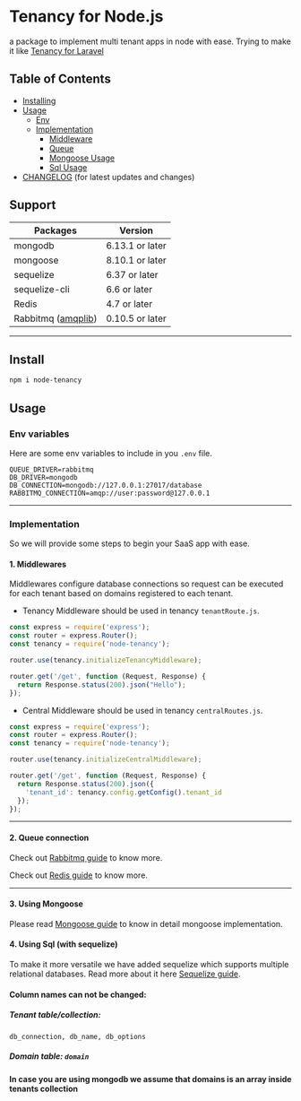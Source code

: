 # Tenancy for Node.js

a package to implement multi tenant apps in node with ease.
Trying to make it like [Tenancy for Laravel](https://tenancyforlaravel.com)

## Table of Contents

- [Installing](#install)
- [Usage](#usage)
    - [Env](#env-variables)
    - [Implementation](#implementation)
        - [Middleware](#1-middlewares)
        - [Queue](#2-queue-connection)
        - [Mongoose Usage](#3-using-mongoose)
        - [Sql Usage](#4-using-sql-with-sequelize)
- [CHANGELOG](CHANGELOG.md) (for latest updates and changes)

## Support

| **Packages**                                                | **Version**     |
|-------------------------------------------------------------|-----------------|
| mongodb                                                     | 6.13.1 or later |
| mongoose                                                    | 8.10.1 or later |
| sequelize                                                   | 6.37 or later   |
| sequelize-cli                                               | 6.6 or later    |
| Redis                                                       | 4.7 or later    |
| Rabbitmq ([amqplib](https://www.npmjs.com/package/amqplib)) | 0.10.5 or later |

---

## Install

```bash
npm i node-tenancy
```

## Usage

### Env variables

Here are some env variables to include in you `.env` file.

```dotenv
QUEUE_DRIVER=rabbitmq
DB_DRIVER=mongodb
DB_CONNECTION=mongodb://127.0.0.1:27017/database
RABBITMQ_CONNECTION=amqp://user:password@127.0.0.1
```

---

### Implementation

So we will provide some steps to begin your SaaS app with ease.

#### 1. Middlewares

Middlewares configure database connections so request can be executed
for each tenant based on domains registered to each tenant.

* Tenancy Middleware should be used in tenancy `tenantRoute.js`.

```js
const express = require('express');
const router = express.Router();
const tenancy = require('node-tenancy');

router.use(tenancy.initializeTenancyMiddleware);

router.get('/get', function (Request, Response) {
  return Response.status(200).json("Hello");
});
```

* Central Middleware should be used in tenancy `centralRoutes.js`.

```js
const express = require('express');
const router = express.Router();
const tenancy = require('node-tenancy');

router.use(tenancy.initializeCentralMiddleware);

router.get('/get', function (Request, Response) {
  return Response.status(200).json({
    'tenant_id': tenancy.config.getConfig().tenant_id
  });
});
```

---

#### 2. Queue connection

Check out [Rabbitmq guide](docs/RABBITMQ.md) to know more.

Check out [Redis guide](docs/REDIS.md) to know more.

---

#### 3. Using Mongoose

Please read [Mongoose guide](docs/MONGO.md) to know
in detail mongoose implementation.

#### 4. Using Sql (with sequelize)

To make it more versatile we have added
sequelize which supports multiple relational databases.
Read more about it here [Sequelize guide](docs/SQL.md).

#### Column names can not be changed:

##### Tenant table/collection:

`db_connection, db_name, db_options`

##### Domain table: `domain`

**In case you are using mongodb we assume that domains is an array inside
tenants collection**
